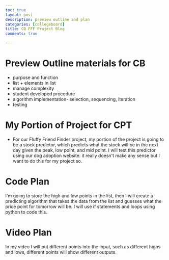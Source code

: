 ```yaml
---
toc: true
layout: post
description: preview outline and plan 
categories: [collegeboard]
title: CB FFF Project Blog 
comments: true

---
```

# Preview Outline materials for CB
- purpose and function
- list + elements in list
- manage complexity 
- student developed procedure 
- algorithm implementation- selection, sequencing, iteration 
- testing

# My Portion of Project for CPT
- For our Fluffy Friend Finder project, my portion of the project is going to be a stock predictor, which predicts what the stock will be in the next day given the peak, low point, and mid point. I will test this predictor using our dog adoption website. it really doesn't make any sense but I want to do this for my project so. 

# Code Plan
I'm going to store the high and low points in the list, then I will create a predicting algorithm that takes the data from the list and guesses what the price point for tomorrow will be. I will use if statements and loops using python to code this. 

# Video Plan 
In my video I will put different points into the input, such as different highs and lows, different points will show different outputs. 
